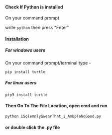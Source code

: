 #### Check If Python is installed
On your command prompt

write `python` then press "Enter" 

#### Installation

##### For windows users
On your command prompt/terminal type -

`pip install turtle`

##### For linux users

`pip3 install turtle`

#### Then Go To The File Location, open cmd and run

`python iSolemnlySwearThat_i_AmUpToNoGood.py`

#### or double click the .py file

